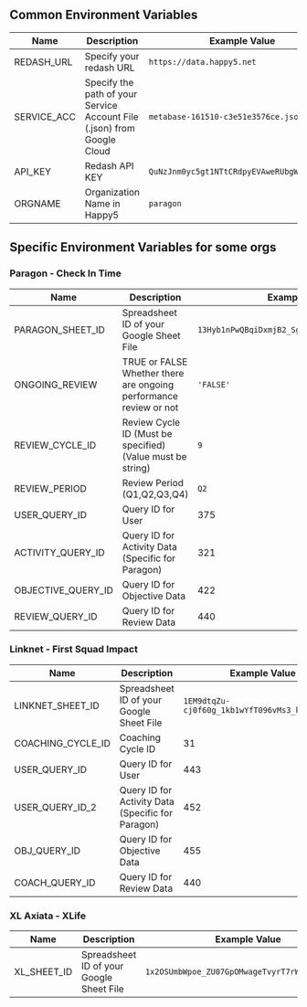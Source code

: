 ## Common Environment Variables
| Name | Description | Example Value |
| ---- | ----------- | ------------- |
| REDASH_URL | Specify your redash URL | `https://data.happy5.net` |
| SERVICE_ACC | Specify the path of your Service Account File (.json) from Google Cloud | `metabase-161510-c3e51e3576ce.json` |
| API_KEY | Redash API KEY | `QuNzJnm0yc5gt1NTtCRdpyEVAweRUbgWLxD7y8t2` |
| ORGNAME | Organization Name in Happy5 | `paragon` |

## Specific Environment Variables for some orgs
### Paragon - Check In Time
| Name | Description | Example Value |
| ---- | ----------- | ------------- |
| PARAGON_SHEET_ID | Spreadsheet ID of your Google Sheet File | `13Hyb1nPwQBqiDxmjB2_Sg2mevsPszai6OPniCq5yze4` |
| ONGOING_REVIEW | TRUE or FALSE Whether there are ongoing performance review or not | `'FALSE'` |
| REVIEW_CYCLE_ID | Review Cycle ID (Must be specified) (Value must be string)| `9` |
| REVIEW_PERIOD | Review Period (Q1,Q2,Q3,Q4) | `Q2` |
| USER_QUERY_ID | Query ID for User | 375 |
| ACTIVITY_QUERY_ID | Query ID for Activity Data (Specific for Paragon) | 321 |
| OBJECTIVE_QUERY_ID | Query ID for Objective Data | 422 |
| REVIEW_QUERY_ID | Query ID for Review Data | 440 |

### Linknet - First Squad Impact
| Name | Description | Example Value |
| ---- | ----------- | ------------- |
| LINKNET_SHEET_ID | Spreadsheet ID of your Google Sheet File | `1EM9dtqZu-cj0f60g_1kb1wYfT096vMs3_k4rc2Y_R1E` |
| COACHING_CYCLE_ID | Coaching Cycle ID | 31 |
| USER_QUERY_ID | Query ID for User | 443 |
| USER_QUERY_ID_2 | Query ID for Activity Data (Specific for Paragon) | 452 |
| OBJ_QUERY_ID | Query ID for Objective Data | 455 |
| COACH_QUERY_ID | Query ID for Review Data | 440 |

### XL Axiata - XLife
| Name | Description | Example Value |
| ---- | ----------- | ------------- |
| XL_SHEET_ID | Spreadsheet ID of your Google Sheet File | `1x2OSUmbWpoe_ZU07GpOMwageTvyrT7rWrUgEkE5ergQ` |

